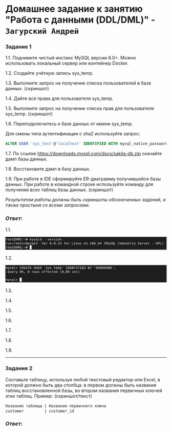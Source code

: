 # Домашнее задание к занятию "Работа с данными (DDL/DML)" - `Загурский Андрей`

### Задание 1
1.1. Поднимите чистый инстанс MySQL версии 8.0+. Можно использовать локальный сервер или контейнер Docker.

1.2. Создайте учётную запись sys_temp. 

1.3. Выполните запрос на получение списка пользователей в базе данных. (скриншот)

1.4. Дайте все права для пользователя sys_temp. 

1.5. Выполните запрос на получение списка прав для пользователя sys_temp. (скриншот)

1.6. Переподключитесь к базе данных от имени sys_temp.

Для смены типа аутентификации с sha2 используйте запрос: 
```sql
ALTER USER 'sys_test'@'localhost' IDENTIFIED WITH mysql_native_password BY 'password';
```

1.7. По ссылке https://downloads.mysql.com/docs/sakila-db.zip скачайте дамп базы данных.

1.8. Восстановите дамп в базу данных.

1.9. При работе в IDE сформируйте ER-диаграмму получившейся базы данных. При работе в командной строке используйте команду для получения всех таблиц базы данных. (скриншот)

*Результатом работы должны быть скриншоты обозначенных заданий, а также простыня со всеми запросами.*

### *Ответ*:
1.1. 

![image](https://github.com/Anders1994/Homework/blob/main/ScreenShots/%D0%A1%D0%BA%D1%80%D0%B8%D0%BD%20526.png)

1.2. 

![image](https://github.com/Anders1994/Homework/blob/main/ScreenShots/%D0%A1%D0%BA%D1%80%D0%B8%D0%BD%20528.png)

1.3. 

1.4. 

1.5. 

1.6. 

1.7. 

1.8. 

1.9. 

---

### Задание 2
Составьте таблицу, используя любой текстовый редактор или Excel, в которой должно быть два столбца: в первом должны быть названия таблиц восстановленной базы, во втором названия первичных ключей этих таблиц. Пример: (скриншот/текст)
```
Название таблицы | Название первичного ключа
customer         | customer_id
```

### *Ответ*:

